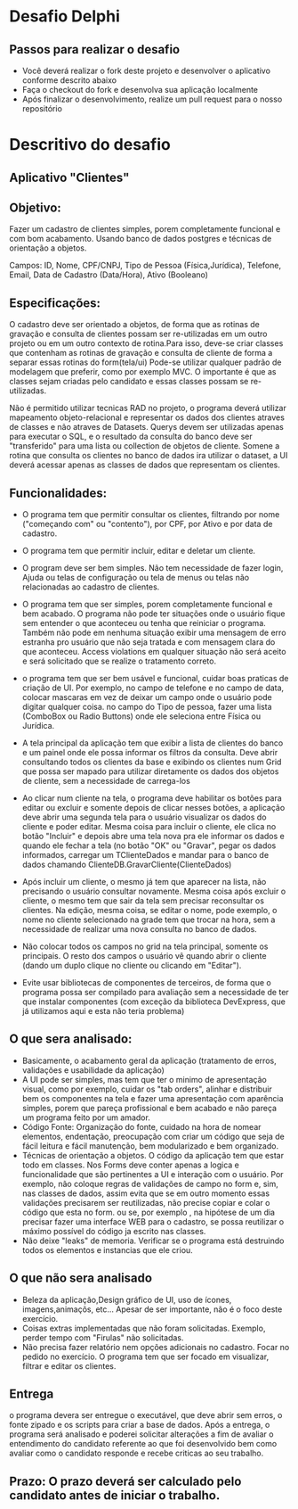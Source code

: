 # Desafio Delphi

## Passos para realizar o desafio

- Você deverá realizar o fork deste projeto e desenvolver o aplicativo conforme descrito abaixo
- Faça o checkout do fork e desenvolva sua aplicação localmente
- Após finalizar o desenvolvimento, realize um pull request para o nosso repositório

# Descritivo do desafio

## Aplicativo "Clientes"

## Objetivo:
Fazer um cadastro de clientes simples, porem completamente funcional e com bom acabamento.
Usando banco de dados postgres e técnicas de orientação a objetos.


Campos: ID, Nome, CPF/CNPJ, Tipo de Pessoa (Física,Jurídica), Telefone, Email, Data de Cadastro (Data/Hora), Ativo (Booleano)

## Especificações:

O cadastro deve ser orientado a objetos, de forma que as rotinas de gravação e consulta 
de clientes possam ser re-utilizadas em um outro projeto ou em um outro contexto de rotina.Para isso, 
deve-se criar classes que contenham as rotinas de gravação e consulta de cliente de forma a separar essas rotinas do form(tela/ui) 
Pode-se utilizar qualquer padrão de modelagem que preferir, como por exemplo MVC. O importante é que as classes sejam criadas pelo candidato e essas classes possam se re-utilizadas. 


Não é permitido utilizar tecnicas RAD no projeto, o programa deverá utilizar mapeamento objeto-relacional e representar 
os dados dos clientes atraves de classes e não atraves de Datasets. Querys devem ser utilizadas apenas para executar o SQL, 
e o resultado da consulta do banco deve ser "transferido" para uma lista ou collection de objetos de cliente. 
Somene a rotina que consulta os clientes no banco de dados ira utilizar o dataset, a UI deverá acessar apenas as classes de dados que representam os clientes.


## Funcionalidades:
- O programa tem que permitir consultar os clientes, filtrando por nome ("começando com" ou "contento"), por CPF, por Ativo e por data de cadastro.

- O programa tem que permitir incluir, editar e deletar um cliente.

- O program deve ser bem simples. Não tem necessidade de fazer login, Ajuda ou telas de configuração ou tela de menus ou telas não relacionadas 
  ao cadastro de clientes.

- O programa tem que ser simples, porem completamente funcional e bem acabado. O programa não pode ter situações onde o usuário fique sem entender o que aconteceu ou tenha que reiniciar o programa.
  Também não pode em nenhuma situação exibir uma mensagem de erro estranha pro usuário que não seja tratada e com mensagem clara do que aconteceu. 
   Access violations em qualquer situação não será aceito e será solicitado que se realize o tratamento correto.

- o programa tem que ser bem usável e funcional, cuidar boas praticas de criação de UI. Por exemplo, no campo de telefone e 
  no campo de data, colocar mascaras  em vez de deixar um campo onde o usuário pode digitar qualquer coisa. no campo do Tipo de pessoa, 
  fazer uma lista (ComboBox ou Radio Buttons) onde ele seleciona entre Física ou Jurídica. 

- A tela principal da aplicação tem que exibir a lista de clientes do banco e um painel onde ele possa informar os filtros da consulta. 
  Deve abrir consultando todos os clientes da base e exibindo os clientes num Grid que possa ser mapado para utilizar diretamente os dados dos objetos de cliente, 
  sem a necessidade de carrega-los 

- Ao clicar num cliente na tela, o programa deve habilitar os botões para editar ou excluir e somente depois de clicar nesses botões, 
a aplicação deve abrir uma segunda tela para o usuário visualizar os dados do cliente e poder editar. Mesma coisa para incluir o cliente, 
ele clica no botão "Incluir" e depois abre uma tela nova pra ele informar os dados e quando ele fechar a tela (no botão "OK" ou "Gravar", 
pegar os dados informados, carregar um TClienteDados e mandar para o banco de dados chamando ClienteDB.GravarCliente(ClienteDados) 

- Após incluir um cliente, o mesmo já tem que aparecer na lista, não precisando o usuário consultar novamente. Mesma coisa após excluir o cliente, 
o mesmo tem que sair da tela sem precisar reconsultar os clientes. Na edição, mesma coisa, se editar o nome, pode exemplo, o nome no cliente selecionado na 
grade tem que trocar na hora, sem a necessidade de realizar uma nova consulta no banco de dados.

- Não colocar todos os campos no grid na tela principal, somente os principais. O resto dos campos o usuário vê quando abrir o cliente (dando um duplo clique no cliente ou clicando em "Editar").

- Evite usar bibliotecas de componentes de terceiros, de forma que o programa possa ser compilado para avaliação sem a necessidade de ter que instalar componentes 
  (com exceção da biblioteca DevExpress, que já utilizamos aqui e esta não teria problema)

## O que sera analisado:
- Basicamente, o acabamento geral da aplicação (tratamento de erros, validações e usabilidade da aplicação)
- A UI pode ser simples, mas tem que ter o minimo de apresentação visual, como por exemplo, cuidar os "tab orders", 
  alinhar e distribuir bem os componentes na tela e fazer uma apresentação com aparência simples, porem que pareça profissional e 
  bem acabado e não pareça um programa feito por um amador.
- Código Fonte: Organização do fonte, cuidado na hora de nomear elementos, endentação, preocupação com criar 
  um código que seja de fácil leitura e fácil manutenção, bem modularizado e bem organizado.
- Técnicas de orientação a objetos. O código da aplicação tem que estar todo em classes. Nos Forms deve conter 
  apenas a logica e funcionalidade que são pertinentes a UI e interação com o usuário. Por exemplo, não coloque regras 
  de validações de campo no form e, sim, nas classes de dados, assim evita que se em outro momento essas validações 
  precisarem ser reutilizadas, não precise copiar e colar o código que esta no form. ou se, por exemplo , na hipótese de um dia precisar fazer 
  uma interface WEB para o cadastro, se possa reutilizar o máximo possível do código ja escrito nas classes. 
- Não deixe "leaks" de memoria. Verificar se o programa está destruindo todos os elementos e instancias que ele criou.​


## O que não sera analisado
- Beleza da aplicação,Design gráfico de UI, uso de ícones, imagens,animaçõs, etc... Apesar de ser importante, não é o foco deste exercício.
- Coisas extras implementadas que não foram solicitadas. Exemplo, perder tempo com "Firulas" não solicitadas.  
- Não precisa fazer relatório nem opções adicionais no cadastro. Focar no pedido no exercício. O programa tem que ser focado em visualizar, 
  filtrar e editar os clientes.
  
## Entrega
o programa devera ser entregue o executável, que deve abrir sem erros, o fonte zipado e os scripts para criar a base de dados. Após a entrega, o programa será analisado e 
poderei solicitar alterações a fim de avaliar o entendimento do candidato referente ao que foi desenvolvido bem como avaliar como o candidato 
responde e recebe criticas ao seu trabalho.

## Prazo: O prazo deverá ser calculado pelo candidato antes de iniciar o trabalho.
